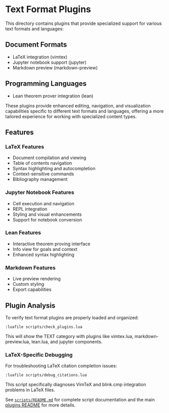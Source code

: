 # Text Format Plugins

This directory contains plugins that provide specialized support for various text formats and languages:

## Document Formats
- LaTeX integration (vimtex)
- Jupyter notebook support (jupyter)
- Markdown preview (markdown-preview)

## Programming Languages
- Lean theorem prover integration (lean)

These plugins provide enhanced editing, navigation, and visualization capabilities specific to different text formats and languages, offering a more tailored experience for working with specialized content types.

## Features

### LaTeX Features
- Document compilation and viewing
- Table of contents navigation 
- Syntax highlighting and autocompletion
- Context-sensitive commands
- Bibliography management

### Jupyter Notebook Features
- Cell execution and navigation
- REPL integration
- Styling and visual enhancements
- Support for notebook conversion

### Lean Features
- Interactive theorem proving interface
- Info view for goals and context
- Enhanced syntax highlighting

### Markdown Features
- Live preview rendering
- Custom styling
- Export capabilities

## Plugin Analysis

To verify text format plugins are properly loaded and organized:

```vim
:luafile scripts/check_plugins.lua
```

This will show the TEXT category with plugins like vimtex.lua, markdown-preview.lua, lean.lua, and jupyter components. 

### LaTeX-Specific Debugging

For troubleshooting LaTeX citation completion issues:

```vim
:luafile scripts/debug_citations.lua
```

This script specifically diagnoses VimTeX and blink.cmp integration problems in LaTeX files.

See [`scripts/README.md`](../../../scripts/README.md) for complete script documentation and the main [plugins README](../README.md#plugin-analysis-and-maintenance) for more details.